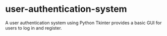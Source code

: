 # user-authentication-system
A user authentication system using Python Tkinter provides a basic GUI for users to log in and register.
